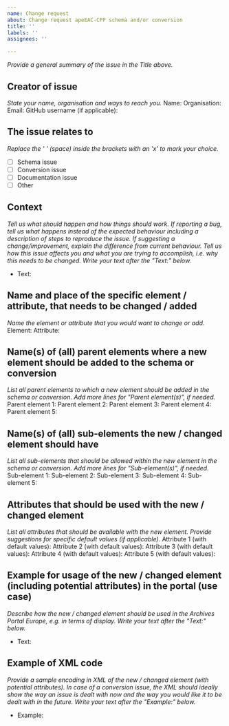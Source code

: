 ```yaml
---
name: Change request
about: Change request apeEAC-CPF schema and/or conversion
title: ''
labels: ''
assignees: ''

---
```


_Provide a general summary of the issue in the Title above._

## Creator of issue
_State your name, organisation and ways to reach you._
Name:
Organisation:
Email:
GitHub username (if applicable):

## The issue relates to
_Replace the ' ' (space) inside the brackets with an 'x' to mark your choice._
- [ ] Schema issue
- [ ] Conversion issue
- [ ] Documentation issue
- [ ] Other

## Context
_Tell us what should happen and how things should work. If reporting a bug, tell us what happens instead of the expected behaviour including a description of steps to reproduce the issue. If suggesting a change/improvement, explain the difference from current behaviour._
_Tell us how this issue affects you and what you are trying to accomplish, i.e. why this needs to be changed._
_Write your text after the "Text:" below._
* Text:

## Name and place of the specific element / attribute, that needs to be changed / added
_Name the element or attribute that you would want to change or add._
Element:
Attribute:

## Name(s) of (all) parent elements where a new element should be added to the schema or conversion
_List all parent elements to which a new element should be added in the schema or conversion. Add more lines for "Parent element(s)", if needed._
Parent element 1:
Parent element 2:
Parent element 3:
Parent element 4:
Parent element 5:

## Name(s) of (all) sub-elements the new / changed element should have
_List all sub-elements that should be allowed within the new element in the schema or conversion. Add more lines for "Sub-element(s)", if needed._
Sub-element 1:
Sub-element 2:
Sub-element 3:
Sub-element 4:
Sub-element 5:

## Attributes that should be used with the new / changed element
_List all attributes that should be available with the new element. Provide suggestions for specific default values (if applicable)._
Attribute 1 (with default values):
Attribute 2 (with default values):
Attribute 3 (with default values):
Attribute 4 (with default values):
Attribute 5 (with default values):

## Example for usage of the new / changed element (including potential attributes) in the portal (use case)
_Describe how the new / changed element should be used in the Archives Portal Europe, e.g. in terms of display._
_Write your text after the "Text:" below._
* Text:

## Example of XML code
_Provide a sample encoding in XML of the new / changed element (with potential attributes)._
_In case of a conversion issue, the XML should ideally show the way an issue is dealt with now and the way you would like it to be dealt with in the future._
_Write your text after the "Example:" below._
* Example:
